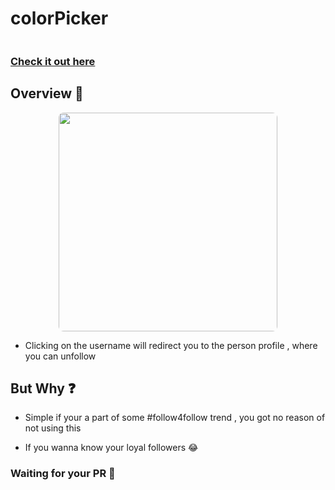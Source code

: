 # colorPicker
<img src="https://forthebadge.com/images/badges/made-with-javascript.svg" alt="" class="mx-auto d-block space" />

### [Check it out here] 


## Overview 👀

<p align="center">
<img src="meta/pic.png" style="border-radius:8px" width="350">
  
</p>

- Clicking on the username will redirect you to the person profile , where you can unfollow

## But Why ❓

- Simple if your a part of some #follow4follow trend , you got no reason of not using this

- If you wanna know your loyal followers 😂

### Waiting for your PR 🤝

[check it out here]: https://asishraju.me/BeRude/
